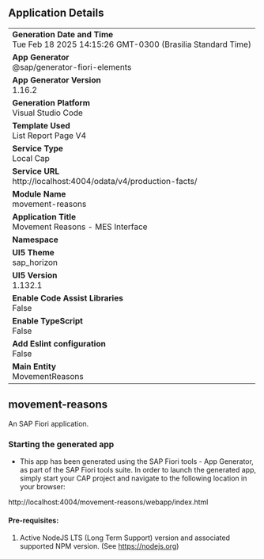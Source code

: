 ## Application Details
|               |
| ------------- |
|**Generation Date and Time**<br>Tue Feb 18 2025 14:15:26 GMT-0300 (Brasilia Standard Time)|
|**App Generator**<br>@sap/generator-fiori-elements|
|**App Generator Version**<br>1.16.2|
|**Generation Platform**<br>Visual Studio Code|
|**Template Used**<br>List Report Page V4|
|**Service Type**<br>Local Cap|
|**Service URL**<br>http://localhost:4004/odata/v4/production-facts/|
|**Module Name**<br>movement-reasons|
|**Application Title**<br>Movement Reasons - MES Interface|
|**Namespace**<br>|
|**UI5 Theme**<br>sap_horizon|
|**UI5 Version**<br>1.132.1|
|**Enable Code Assist Libraries**<br>False|
|**Enable TypeScript**<br>False|
|**Add Eslint configuration**<br>False|
|**Main Entity**<br>MovementReasons|

## movement-reasons

An SAP Fiori application.

### Starting the generated app

-   This app has been generated using the SAP Fiori tools - App Generator, as part of the SAP Fiori tools suite.  In order to launch the generated app, simply start your CAP project and navigate to the following location in your browser:

http://localhost:4004/movement-reasons/webapp/index.html

#### Pre-requisites:

1. Active NodeJS LTS (Long Term Support) version and associated supported NPM version.  (See https://nodejs.org)


